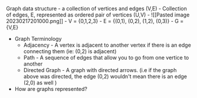 Graph data structure - a collection of vertices and edges (V,E)
	- Collection of edges, E, represented as ordered pair of vertices (U,V)
	- ![[Pasted image 20230217201000.png]]
	- V = {0,1,2,3}
	- E = {(0,1), (0,2), (1,2), (0,3)}
	- G = {V,E} 
- Graph Terminology
	- Adjacency - A vertex is adjacent to another vertex if there is an edge connecting them (ie: (0,2) is adjacent)
	- Path - A sequence of edges that allow you to go from one vertice to another
	- Directed Graph - A graph with directed arrows. (i.e if the graph above was directed, the edge (0,2) wouldn't mean there is an edge (2,0) as well )
- How are graphs represented? 